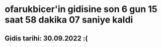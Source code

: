 # ofarukbicer'in gidisine son 6 gun 15 saat 58 dakika 07 saniye kaldi

## Gidis tarihi: 30.09.2022 :(